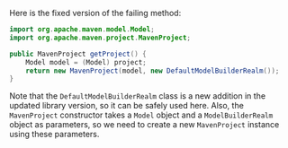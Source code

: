 Here is the fixed version of the failing method:

```java
import org.apache.maven.model.Model;
import org.apache.maven.project.MavenProject;

public MavenProject getProject() {
    Model model = (Model) project;
    return new MavenProject(model, new DefaultModelBuilderRealm());
}
```

Note that the `DefaultModelBuilderRealm` class is a new addition in the updated library version, so it can be safely used here. Also, the `MavenProject` constructor takes a `Model` object and a `ModelBuilderRealm` object as parameters, so we need to create a new `MavenProject` instance using these parameters.
